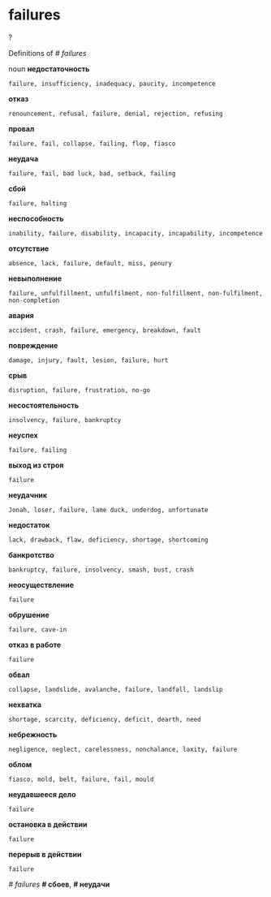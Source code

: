 # failures

?


Definitions of _# failures_

noun
**недостаточность**

    failure, insufficiency, inadequacy, paucity, incompetence
**отказ**

    renouncement, refusal, failure, denial, rejection, refusing
**провал**

    failure, fail, collapse, failing, flop, fiasco
**неудача**

    failure, fail, bad luck, bad, setback, failing
**сбой**

    failure, halting
**неспособность**

    inability, failure, disability, incapacity, incapability, incompetence
**отсутствие**

    absence, lack, failure, default, miss, penury
**невыполнение**

    failure, unfulfillment, unfulfilment, non-fulfillment, non-fulfilment, non-completion
**авария**

    accident, crash, failure, emergency, breakdown, fault
**повреждение**

    damage, injury, fault, lesion, failure, hurt
**срыв**

    disruption, failure, frustration, no-go
**несостоятельность**

    insolvency, failure, bankruptcy
**неуспех**

    failure, failing
**выход из строя**

    failure
**неудачник**

    Jonah, loser, failure, lame duck, underdog, unfortunate
**недостаток**

    lack, drawback, flaw, deficiency, shortage, shortcoming
**банкротство**

    bankruptcy, failure, insolvency, smash, bust, crash
**неосуществление**

    failure
**обрушение**

    failure, cave-in
**отказ в работе**

    failure
**обвал**

    collapse, landslide, avalanche, failure, landfall, landslip
**нехватка**

    shortage, scarcity, deficiency, deficit, dearth, need
**небрежность**

    negligence, neglect, carelessness, nonchalance, laxity, failure
**облом**

    fiasco, mold, belt, failure, fail, mould
**неудавшееся дело**

    failure
**остановка в действии**

    failure
**перерыв в действии**

    failure

_# failures_
**# сбоев**, **# неудачи**